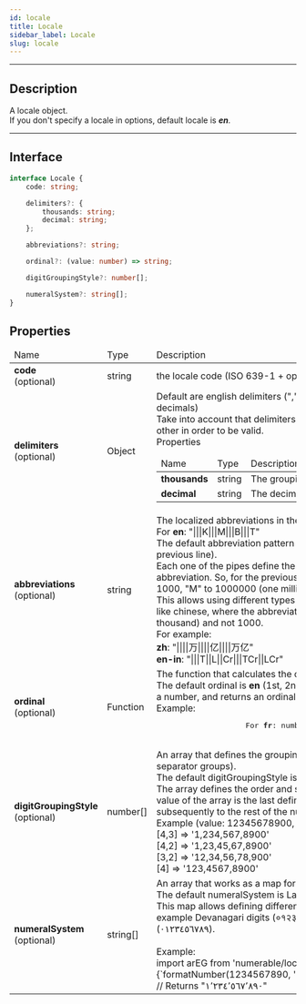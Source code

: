 ```yaml
---
id: locale
title: Locale
sidebar_label: Locale
slug: locale
---
```


---



## Description
A locale object.  
If you don't specify a locale in options, default locale is ***en***.  

---


## Interface

```typescript
interface Locale {
    code: string;

    delimiters?: {
        thousands: string;
        decimal: string;
    };

    abbreviations?: string;

    ordinal?: (value: number) => string;

    digitGroupingStyle?: number[];

    numeralSystem?: string[];
}
```

## Properties

<table>
    <thead>
        <tr>
            <td> Name </td>
            <td> Type </td>
            <td> Description </td>
        </tr>
    </thead>
    <tbody> 
        <tr>
            <td> <strong>code</strong> <br /> (optional) </td>
            <td> string </td>
            <td> the locale code (ISO 639-1 + optional country code) </td>
        </tr>
        <tr>
            <td> <strong>delimiters</strong> <br /> (optional) </td>
            <td> Object </td>
            <td> 
                Default are english delimiters ("," for grouping, and "." for decimals) <br />
                Take into account that delimiters have to be different from each other in order to be valid. <br />
                Properties
                <table>
                    <thead>
                        <tr>
                            <td> Name </td>
                            <td> Type </td>
                            <td> Description </td>
                        </tr>
                    </thead>
                    <tbody> 
                        <tr>
                            <td> <strong>thousands</strong> </td>
                            <td> string </td>
                            <td> The grouping delimiter </td>
                        </tr>
                        <tr>
                            <td> <strong>decimal</strong> </td>
                            <td> string </td>
                            <td> The decimal delimiter  </td>
                        </tr>
                    </tbody>
                </table>
            </td>
        </tr>
        <tr>
            <td> <strong>abbreviations</strong> <br /> (optional) </td>
            <td> string </td>
            <td> 
                The localized abbreviations in the following format:  <br />
                For <strong>en</strong>: "|||K|||M|||B|||T" <br />
                The default abbreviation pattern would be the <strong>en</strong> (shown in previous line). <br />
                Each one of the pipes define the power of ten for the specified abbreviation. So, for the previous example, "K" will be applied to 1000, "M" to 1000000 (one million)...  <br />
                This allows using different types of abbreviation for languages like chinese, where the abbreviations are applied on 10000 (ten thousand) and not 1000.  <br />
                For example: <br />
                <strong>zh</strong>: "||||万||||亿||||万亿" <br />
                <strong>en-in</strong>: "|||T||L||Cr|||TCr||LCr" <br />
            </td>
        </tr>
        <tr>
            <td> <strong>ordinal</strong> <br /> (optional) </td>
            <td> Function </td>
            <td>
                The function that calculates the ordinal numbers suffix. <br />
                The default ordinal is <strong>en</strong> (1st, 2nd, 3rd...).
                This function receives a number, and returns an ordinal suffix. <br />
                Example: <br />
                <pre>
                    For <strong>fr</strong>: number => number === 1 ? 'er' : 'e'
                </pre>
            </td>
        </tr>
        <tr>
            <td> <strong>digitGroupingStyle</strong> <br /> (optional) </td>
            <td> number[] </td>
            <td>
                An array that defines the grouping style of the locale (thousands separator groups). <br />
                The default digitGroupingStyle is [3] <br />
                The array defines the order and size of the grouping. The last value of the array is the last defined group, that will be applied subsequently to the rest of the numbers. <br />
                Example (value: 12345678900, pattern: '0,0'): <br />
                [4,3] => '1,234,567,8900' <br />
                [4,2] => '1,23,45,67,8900' <br />
                [3,2] => '12,34,56,78,900' <br />
                [4] => '123,4567,8900'
            </td>
        </tr>
        <tr>
            <td> <strong>numeralSystem</strong> <br /> (optional) </td>
            <td> string[] </td>
            <td>
                An array that works as a map for the digits, from 0 to 9. <br />
                The default numeralSystem is Latin (0123456789). <br />
                This map allows defining different numeral systems like for example Devanagari digits (०१२३४५६७८९) or Arabic digits (٠١٢٣٤٥٦٧٨٩). <br /> <br />
                Example: <br />
                import arEG from 'numerable/locales/ar-eg'; <br />
                {`formatNumber(1234567890, '0,0', { locale: arEG });`} <br />
                // Returns "١٬٢٣٤٬٥٦٧٬٨٩٠"
            </td>
        </tr>
    </tbody>
</table>



